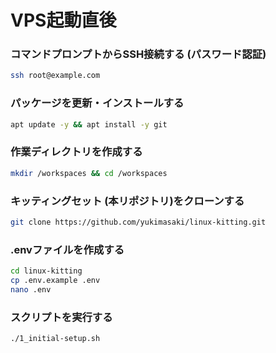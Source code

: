 # VPS起動直後
### コマンドプロンプトからSSH接続する (パスワード認証)

```bash
ssh root@example.com
```

### パッケージを更新・インストールする
```bash
apt update -y && apt install -y git
```

### 作業ディレクトリを作成する
```bash
mkdir /workspaces && cd /workspaces
```

### キッティングセット (本リポジトリ)をクローンする
```bash
git clone https://github.com/yukimasaki/linux-kitting.git
```

### .envファイルを作成する
```bash
cd linux-kitting
cp .env.example .env
nano .env
```

### スクリプトを実行する
```bash
./1_initial-setup.sh
```